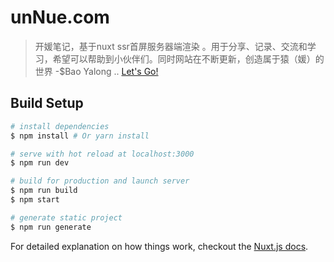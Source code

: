 # unNue.com

> 开媛笔记，基于nuxt ssr首屏服务器端渲染 。用于分享、记录、交流和学习，希望可以帮助到小伙伴们。同时网站在不断更新，创造属于猿（媛）的世界 -$Bao Yalong ..
> [Let's Go!](https://unnue.com)

## Build Setup

``` bash
# install dependencies
$ npm install # Or yarn install

# serve with hot reload at localhost:3000
$ npm run dev

# build for production and launch server
$ npm run build
$ npm start

# generate static project
$ npm run generate
```

For detailed explanation on how things work, checkout the [Nuxt.js docs](https://github.com/nuxt/nuxt.js).

